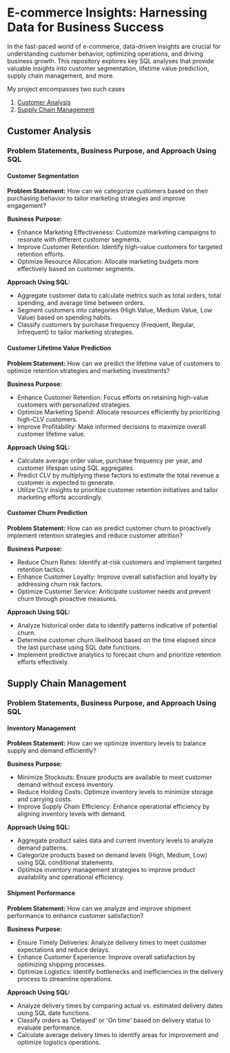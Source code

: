 # E-commerce Insights: Harnessing Data for Business Success
In the fast-paced world of e-commerce, data-driven insights are crucial for understanding customer behavior, optimizing operations, and driving business growth. This repository explores key SQL analyses that provide valuable insights into customer segmentation, lifetime value prediction, supply chain management, and more.

My project encompasses two such cases
1. [Customer Analysis](https://github.com/aishwaryaSudhakar01/Ecommerce-Insights/blob/main/README.md#customer-analysis)
2. [Supply Chain Management](https://github.com/aishwaryaSudhakar01/Ecommerce-Insights/blob/main/README.md#supply-chain-management)

## Customer Analysis

### Problem Statements, Business Purpose, and Approach Using SQL

#### Customer Segmentation

**Problem Statement:**
How can we categorize customers based on their purchasing behavior to tailor marketing strategies and improve engagement?

**Business Purpose:**
- Enhance Marketing Effectiveness: Customize marketing campaigns to resonate with different customer segments.
- Improve Customer Retention: Identify high-value customers for targeted retention efforts.
- Optimize Resource Allocation: Allocate marketing budgets more effectively based on customer segments.

**Approach Using SQL:**
- Aggregate customer data to calculate metrics such as total orders, total spending, and average time between orders.
- Segment customers into categories (High Value, Medium Value, Low Value) based on spending habits.
- Classify customers by purchase frequency (Frequent, Regular, Infrequent) to tailor marketing strategies.

#### Customer Lifetime Value Prediction

**Problem Statement:**
How can we predict the lifetime value of customers to optimize retention strategies and marketing investments?

**Business Purpose:**
- Enhance Customer Retention: Focus efforts on retaining high-value customers with personalized strategies.
- Optimize Marketing Spend: Allocate resources efficiently by prioritizing high-CLV customers.
- Improve Profitability: Make informed decisions to maximize overall customer lifetime value.

**Approach Using SQL:**
- Calculate average order value, purchase frequency per year, and customer lifespan using SQL aggregates.
- Predict CLV by multiplying these factors to estimate the total revenue a customer is expected to generate.
- Utilize CLV insights to prioritize customer retention initiatives and tailor marketing efforts accordingly.

#### Customer Churn Prediction

**Problem Statement:**
How can we predict customer churn to proactively implement retention strategies and reduce customer attrition?

**Business Purpose:**
- Reduce Churn Rates: Identify at-risk customers and implement targeted retention tactics.
- Enhance Customer Loyalty: Improve overall satisfaction and loyalty by addressing churn risk factors.
- Optimize Customer Service: Anticipate customer needs and prevent churn through proactive measures.

**Approach Using SQL:**
- Analyze historical order data to identify patterns indicative of potential churn.
- Determine customer churn likelihood based on the time elapsed since the last purchase using SQL date functions.
- Implement predictive analytics to forecast churn and prioritize retention efforts effectively.

## Supply Chain Management

### Problem Statements, Business Purpose, and Approach Using SQL

#### Inventory Management

**Problem Statement:**
How can we optimize inventory levels to balance supply and demand efficiently?

**Business Purpose:**
- Minimize Stockouts: Ensure products are available to meet customer demand without excess inventory.
- Reduce Holding Costs: Optimize inventory levels to minimize storage and carrying costs.
- Improve Supply Chain Efficiency: Enhance operational efficiency by aligning inventory levels with demand.

**Approach Using SQL:**
- Aggregate product sales data and current inventory levels to analyze demand patterns.
- Categorize products based on demand levels (High, Medium, Low) using SQL conditional statements.
- Optimize inventory management strategies to improve product availability and operational efficiency.

#### Shipment Performance

**Problem Statement:**
How can we analyze and improve shipment performance to enhance customer satisfaction?

**Business Purpose:**
- Ensure Timely Deliveries: Analyze delivery times to meet customer expectations and reduce delays.
- Enhance Customer Experience: Improve overall satisfaction by optimizing shipping processes.
- Optimize Logistics: Identify bottlenecks and inefficiencies in the delivery process to streamline operations.

**Approach Using SQL:**
- Analyze delivery times by comparing actual vs. estimated delivery dates using SQL date functions.
- Classify orders as 'Delayed' or 'On time' based on delivery status to evaluate performance.
- Calculate average delivery times to identify areas for improvement and optimize logistics operations.
